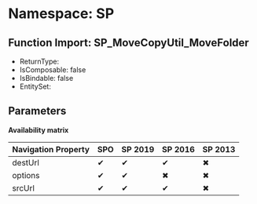 # Namespace: SP

## Function Import: SP_MoveCopyUtil_MoveFolder

- ReturnType: 
- IsComposable: false
- IsBindable: false
- EntitySet: 

## Parameters

**Availability matrix**

Navigation Property | SPO | SP 2019 | SP 2016 | SP 2013
----------|-----|---------|---------|--------
destUrl | ✔ | ✔ | ✔ | ✖
options | ✔ | ✔ | ✖ | ✖
srcUrl | ✔ | ✔ | ✔ | ✖
